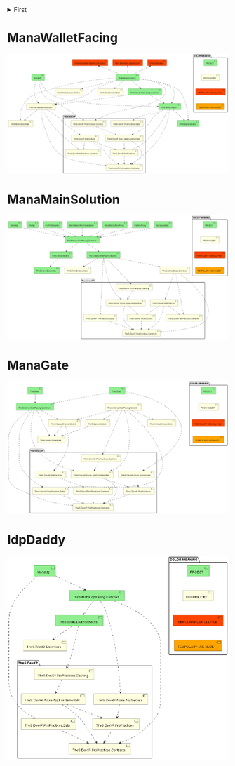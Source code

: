 <details>
<summary>First</summary>

# Starter from AU
![](out/Dependency-au/Dependency-au.png)

# Edit
- hightlight project, nuget, libs, dll

![](out/Dependency-edit/Dependency-edit.png)

# Grouping ideas
![](out/Dependency-ideas/Dependency-ideas.png)

</details>

# ManaWalletFacing
![](out/ManaWalletFacing/ManaWalletFacing.png)

# ManaMainSolution
![](out/ManaMainSolution/ManaMainSolution.png)

# ManaGate
![](out/ManaGate/ManaGate.png)

# IdpDaddy
![](out/IdpDaddy/IdpDaddy.png)
